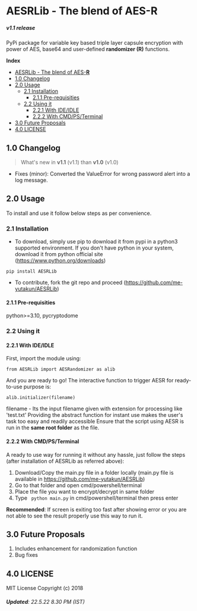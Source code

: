 # AESRLib - The blend of AES-**R** #
##### v1.1 release #####
PyPi package for variable key based triple layer capsule encryption with power of AES, base64 and user-defined **randomizer (R)** functions.

**Index**

  - [AESRLib - The blend of AES-**R**](https://pypi.org/project/AESRLib/)
  - [1.0 Changelog](#10-changelog)
  - [2.0 Usage](#20-usage)
    - [2.1 Installation](#21-installation)
      - [2.1.1 Pre-requisities](#211-pre-requisities)
    - [2.2 Using it](#22-using-it)
      - [2.2.1 With IDE/IDLE ](#221-with-ideidle)
      - [2.2.2 With CMD/PS/Terminal ](#222-with-cmdpsterminal)
  - [3.0 Future Proposals](#30-future-proposals)
  - [4.0 LICENSE](#40-license)

## **1.0 Changelog** ##
> What's new in **v1.1** (v1.1) than **v1.0** (v1.0)

* Fixes (minor): Converted the ValueError for wrong password alert into a log message.

## **2.0 Usage** ##
To install and use it follow below steps as per convenience.

### 2.1 **Installation** ###
* To download, simply use pip to download it from pypi in a python3 supported environment. If you don't have python in your system, download it from python official site (https://www.python.org/downloads)
```
pip install AESRLib
```
* To contribute, fork the git repo and proceed (https://github.com/me-yutakun/AESRLib)
#### 2.1.1 Pre-requisities ####
python>=3.10, pycryptodome

### 2.2 **Using it** ###
#### 2.2.1 With IDE/IDLE ####
First, import the module using:
```
from AESRLib import AESRandomizer as alib
```
And you are ready to go! The interactive function to trigger AESR for ready-to-use purpose is:
```
alib.initializer(filename)
```
filename - Its the input filename given with extension for processing like 'test.txt'
Providing the abstract function for instant use makes the user's task too easy and readily accessible
Ensure that the script using AESR is run in the **same root folder** as the file.

#### 2.2.2 With CMD/PS/Terminal ####
A ready to use way for running it without any hassle, just follow the steps (after installation of AESRLib as referred above):
1. Download/Copy the main.py file in a folder locally (main.py file is available in https://github.com/me-yutakun/AESRLib)
2. Go to that folder and open cmd/powershell/terminal
3. Place the file you want to encrypt/decrypt in same folder
4. Type ``` python main.py``` in cmd/powershell/terminal then press enter

**Recommended**: If screen is exiting too fast after showing error or you are not able to see the result properly use this way to run it.

## **3.0 Future Proposals** ##
1. Includes enhancement for randomization function
2. Bug fixes

## **4.0 LICENSE** ##
MIT License Copyright (c) 2018

###### **Updated**: 22.5.22 8.30 PM (IST)